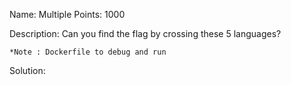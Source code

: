 Name: Multiple 
Points: 1000 

Description:
Can you find the flag by crossing these 5 languages?

`*Note : Dockerfile to debug and run` 

Solution:
